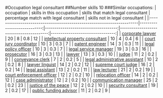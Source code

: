 #Occupation legal consultant
##Number skills 10
###Similar occupations:
| occupation                                                              |   skills in this occupation |   skills that match legal consultant |   percentage match with legal consultant |   skills not in legal consultant |
|:------------------------------------------------------------------------|----------------------------:|-------------------------------------:|-----------------------------------------:|---------------------------------:|
| [corporate lawyer](corporate_lawyer.md)                                 |                          20 |                                    8 |                                      0.8 |                               12 |
| [intellectual property consultant](intellectual_property_consultant.md) |                          10 |                                    4 |                                      0.4 |                                6 |
| [court jury coordinator](court_jury_coordinator.md)                     |                          10 |                                    3 |                                      0.3 |                                7 |
| [patent engineer](patent_engineer.md)                                   |                          14 |                                    3 |                                      0.3 |                               11 |
| [legal policy officer](legal_policy_officer.md)                         |                          10 |                                    3 |                                      0.3 |                                7 |
| [legal service manager](legal_service_manager.md)                       |                          19 |                                    3 |                                      0.3 |                               16 |
| [prosecutor](prosecutor.md)                                             |                          16 |                                    3 |                                      0.3 |                               13 |
| [lawyer](lawyer.md)                                                     |                          13 |                                    3 |                                      0.3 |                               10 |
| [judge](judge.md)                                                       |                          11 |                                    2 |                                      0.2 |                                9 |
| [conveyance clerk](conveyance_clerk.md)                                 |                           7 |                                    2 |                                      0.2 |                                5 |
| [legal administrative assistant](legal_administrative_assistant.md)     |                          10 |                                    2 |                                      0.2 |                                8 |
| [lawyer linguist](lawyer_linguist.md)                                   |                          14 |                                    2 |                                      0.2 |                               12 |
| [supreme court judge](supreme_court_judge.md)                           |                          16 |                                    2 |                                      0.2 |                               14 |
| [legal assistant](legal_assistant.md)                                   |                          13 |                                    2 |                                      0.2 |                               11 |
| [law lecturer](law_lecturer.md)                                         |                          21 |                                    2 |                                      0.2 |                               19 |
| [court enforcement officer](court_enforcement_officer.md)               |                          12 |                                    2 |                                      0.2 |                               10 |
| [relocation officer](relocation_officer.md)                             |                          14 |                                    2 |                                      0.2 |                               12 |
| [case administrator](case_administrator.md)                             |                          12 |                                    2 |                                      0.2 |                               10 |
| [communication manager](communication_manager.md)                       |                          25 |                                    2 |                                      0.2 |                               23 |
| [justice of the peace](justice_of_the_peace.md)                         |                          12 |                                    2 |                                      0.2 |                               10 |
| [security consultant](security_consultant.md)                           |                          19 |                                    2 |                                      0.2 |                               17 |
| [public funding advisor](public_funding_advisor.md)                     |                          11 |                                    2 |                                      0.2 |                                9 |
